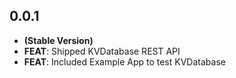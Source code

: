 ## 0.0.1

- **(Stable Version)**
- **FEAT**: Shipped KVDatabase REST API
- **FEAT**: Included Example App to test KVDatabase